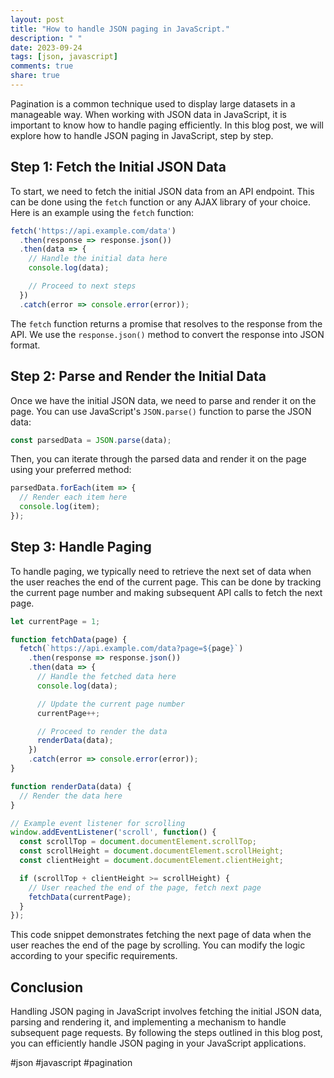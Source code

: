 ```yaml
---
layout: post
title: "How to handle JSON paging in JavaScript."
description: " "
date: 2023-09-24
tags: [json, javascript]
comments: true
share: true
---
```


Pagination is a common technique used to display large datasets in a manageable way. When working with JSON data in JavaScript, it is important to know how to handle paging efficiently. In this blog post, we will explore how to handle JSON paging in JavaScript, step by step.

## Step 1: Fetch the Initial JSON Data

To start, we need to fetch the initial JSON data from an API endpoint. This can be done using the `fetch` function or any AJAX library of your choice. Here is an example using the `fetch` function:

```javascript
fetch('https://api.example.com/data')
  .then(response => response.json())
  .then(data => {
    // Handle the initial data here
    console.log(data);

    // Proceed to next steps
  })
  .catch(error => console.error(error));
```

The `fetch` function returns a promise that resolves to the response from the API. We use the `response.json()` method to convert the response into JSON format.

## Step 2: Parse and Render the Initial Data

Once we have the initial JSON data, we need to parse and render it on the page. You can use JavaScript's `JSON.parse()` function to parse the JSON data:

```javascript
const parsedData = JSON.parse(data);
```

Then, you can iterate through the parsed data and render it on the page using your preferred method:

```javascript
parsedData.forEach(item => {
  // Render each item here
  console.log(item);
});
```

## Step 3: Handle Paging

To handle paging, we typically need to retrieve the next set of data when the user reaches the end of the current page. This can be done by tracking the current page number and making subsequent API calls to fetch the next page.

```javascript
let currentPage = 1;

function fetchData(page) {
  fetch(`https://api.example.com/data?page=${page}`)
    .then(response => response.json())
    .then(data => {
      // Handle the fetched data here
      console.log(data);

      // Update the current page number
      currentPage++;

      // Proceed to render the data
      renderData(data);
    })
    .catch(error => console.error(error));
}

function renderData(data) {
  // Render the data here
}

// Example event listener for scrolling
window.addEventListener('scroll', function() {
  const scrollTop = document.documentElement.scrollTop;
  const scrollHeight = document.documentElement.scrollHeight;
  const clientHeight = document.documentElement.clientHeight;

  if (scrollTop + clientHeight >= scrollHeight) {
    // User reached the end of the page, fetch next page
    fetchData(currentPage);
  }
});
```

This code snippet demonstrates fetching the next page of data when the user reaches the end of the page by scrolling. You can modify the logic according to your specific requirements.

## Conclusion

Handling JSON paging in JavaScript involves fetching the initial JSON data, parsing and rendering it, and implementing a mechanism to handle subsequent page requests. By following the steps outlined in this blog post, you can efficiently handle JSON paging in your JavaScript applications.

#json #javascript #pagination